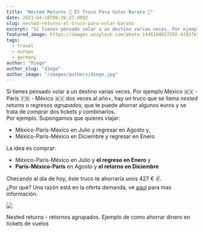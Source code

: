 ```yaml
---
title: "Nested Returns 🧾 El Truco Para Volar Barato 🛬"
date: 2021-04-18T06:26:27.000Z
slug: nested-returns-el-truco-para-volar-barato
excerpt: "Si tienes pensado volar a un destino varias veces. Por ejemplo México 🇲🇽 - París 🇫🇷 - México 🇲🇽 dos veces al año+, hay un truco que se llama nested return..."
featured_image: https://images.unsplash.com/photo-1446160657592-4782fb76fb99?crop=entropy&cs=tinysrgb&fit=max&fm=jpg&ixid=MnwxMTc3M3wwfDF8c2VhcmNofDQ0fHx0cmF2ZWx8ZW58MHx8fHwxNjE4NjQ0MzM4&ixlib=rb-1.2.1&q=80&w=2000
tags:
  - travel
  - europe
  - germany
author: "Diego"
author_slug: "diego"
author_image: "/images/authors/diego.jpg"
---
```


Si tienes pensado volar a un destino varias veces. Por ejemplo México 🇲🇽 - París 🇫🇷 - México 🇲🇽 dos veces al año+, hay un truco que se llama _nested returns_ o _regresos agrupados_, que te puede ahorrar algunos euros y se trata de comprar dos tickets y combinarlos.  
Por ejemplo. Supongamos que quieres viajar:

*   México-París-México en Julio y regresar en Agosto y,
*   México-París-México en Diciembre y regresar en Enero

La idea es comprar:

*   México-París-México en Julio y **el regreso en Enero** y
*   **París-México-París** en Agosto y **el retorno en Diciembre**

Checando al día de hoy, éste truco te ahorraría unos 427 € ✌️.  
¿Por qué? Una razón está en la oferta demanda, ve [aquí](/vuelos-mexico-europa-son-mas-caros-que-europa-mexico/) para mas información.

![](/images/nestedReturns_RegresosAgrupados.jpg)

Nested returns - retornos agrupados. Ejemplo de como ahorrar dinero en tickets de vuelos